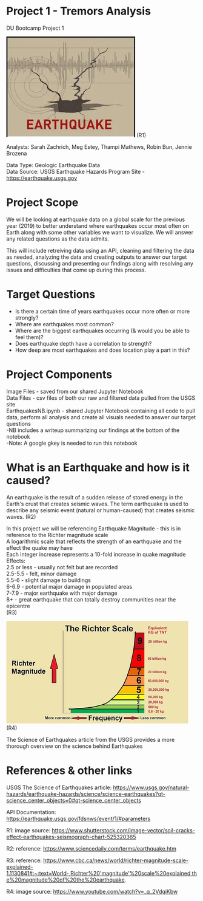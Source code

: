 # Project 1 - Tremors Analysis
DU Bootcamp Project 1

![Earthquake](https://github.com/SarahZ22/Project_1_Tremors_Analysis/blob/master/Images/stock-photo-earthquake2.JPG)
(R1)

Analysts: Sarah Zachrich, Meg Estey, Thampi Mathews, Robin Bun, Jennie Brozena

Data Type: Geologic Earthquake Data\
Data Source: USGS Earthquake Hazards Program Site - https://earthquake.usgs.gov

# Project Scope
We will be looking at earthquake data on a global scale for the previous year (2019) to better understand where earthquakes occur most often on Earth along with some other variables we want to visualize. We will answer any related questions as the data admits.

This will include retreiving data using an API, cleaning and filtering the data as needed, analyzing the data and creating outputs to answer our target questions, discussing and presenting our findings along with resolving any issues and difficulties that come up during this process.

# Target Questions
- Is there a certain time of years earthquakes occur more often or more strongly? 
- Where are earthquakes most common? 
- Where are the biggest earthquakes occurring (& would you be able to feel them)? 
- Does earthquake depth have a correlation to strength? 
- How deep are most earthquakes and does location play a part in this? 

# Project Components
Image Files - saved from our shared Jupyter Notebook\
Data Files - csv files of both our raw and filtered data pulled from the USGS site\
EarthquakesNB.ipynb - shared Jupyter Notebook containing all code to pull data, perform all analysis and create all visuals needed to answer our target questions\
-NB includes a writeup summarizing our findings at the bottom of the notebook\
-Note: A google gkey is needed to run this notebook

# What is an Earthquake and how is it caused?

An earthquake is the result of a sudden release of stored energy in the Earth's crust that creates seismic waves. The term earthquake is used to describe any seismic event (natural or human-caused) that creates seismic waves. (R2) 

In this project we will be referencing Earthquake Magnitude - this is in reference to the Richter magnitude scale\
A logarithmic scale that reflects the strength of an earthquake and the effect the quake may have\
Each integer increase represents a 10-fold increase in quake magnitude\
Effects: \
2.5 or less - usually not felt but are recorded\
2.5-5.5 - felt, minor damage\
5.5-6 - slight damage to buildings\
6-6.9 - potential major damage in populated areas\
7-7.9 - major earthquake with major damage\
8+ - great earthquake that can totally destroy communities near the epicentre\
(R3)

![RichterScale](https://github.com/SarahZ22/Project_1_Tremors_Analysis/blob/master/Images/Richter_Scale.jpg)
(R4)

The Science of Earthquakes article from the USGS provides a more thorough overview on the science behind Earthquakes


# References & other links
USGS The Science of Earthquakes article: https://www.usgs.gov/natural-hazards/earthquake-hazards/science/science-earthquakes?qt-science_center_objects=0#qt-science_center_objects

API Documentation: https://earthquake.usgs.gov/fdsnws/event/1/#parameters

R1: image source: https://www.shutterstock.com/image-vector/soil-cracks-effect-earthquakes-seismograph-chart-525320365

R2: reference: https://www.sciencedaily.com/terms/earthquake.htm

R3: reference: https://www.cbc.ca/news/world/richter-magnitude-scale-explained-1.1130841#:~:text=World-,Richter%20'magnitude'%20scale%20explained,the%20magnitude%20of%20the%20earthquake.

R4: image source: https://www.youtube.com/watch?v=_q_2VdqiKbw
